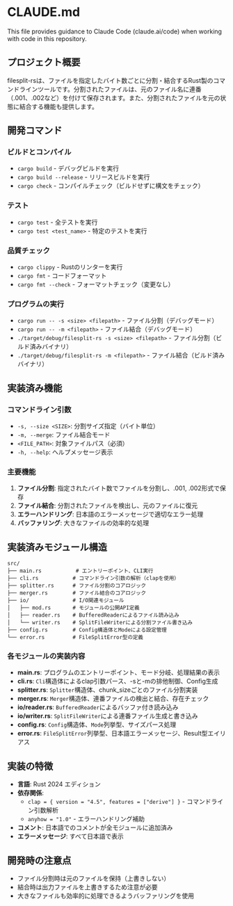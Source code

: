 # CLAUDE.md

This file provides guidance to Claude Code (claude.ai/code) when working with code in this repository.

## プロジェクト概要

filesplit-rsは、ファイルを指定したバイト数ごとに分割・結合するRust製のコマンドラインツールです。分割されたファイルは、元のファイル名に連番（.001、.002など）を付けて保存されます。また、分割されたファイルを元の状態に結合する機能も提供します。

## 開発コマンド

### ビルドとコンパイル
- `cargo build` - デバッグビルドを実行
- `cargo build --release` - リリースビルドを実行
- `cargo check` - コンパイルチェック（ビルドせずに構文をチェック）

### テスト
- `cargo test` - 全テストを実行
- `cargo test <test_name>` - 特定のテストを実行

### 品質チェック
- `cargo clippy` - Rustのリンターを実行
- `cargo fmt` - コードフォーマット
- `cargo fmt --check` - フォーマットチェック（変更なし）

### プログラムの実行
- `cargo run -- -s <size> <filepath>` - ファイル分割（デバッグモード）
- `cargo run -- -m <filepath>` - ファイル結合（デバッグモード）
- `./target/debug/filesplit-rs -s <size> <filepath>` - ファイル分割（ビルド済みバイナリ）
- `./target/debug/filesplit-rs -m <filepath>` - ファイル結合（ビルド済みバイナリ）

## 実装済み機能

### コマンドライン引数
- `-s, --size <SIZE>`: 分割サイズ指定（バイト単位）
- `-m, --merge`: ファイル結合モード
- `<FILE_PATH>`: 対象ファイルパス（必須）
- `-h, --help`: ヘルプメッセージ表示

### 主要機能
1. **ファイル分割**: 指定されたバイト数でファイルを分割し、.001, .002形式で保存
2. **ファイル結合**: 分割されたファイルを検出し、元のファイルに復元
3. **エラーハンドリング**: 日本語のエラーメッセージで適切なエラー処理
4. **バッファリング**: 大きなファイルの効率的な処理

## 実装済みモジュール構造

```
src/
├── main.rs           # エントリーポイント、CLI実行
├── cli.rs           # コマンドライン引数の解析（clapを使用）
├── splitter.rs      # ファイル分割のコアロジック
├── merger.rs        # ファイル結合のコアロジック
├── io/              # I/O関連モジュール
│   ├── mod.rs       # モジュールの公開API定義
│   ├── reader.rs    # BufferedReaderによるファイル読み込み
│   └── writer.rs    # SplitFileWriterによる分割ファイル書き込み
├── config.rs        # Config構造体とModeによる設定管理
└── error.rs         # FileSplitError型の定義
```

### 各モジュールの実装内容

- **main.rs**: プログラムのエントリーポイント、モード分岐、処理結果の表示
- **cli.rs**: `Cli`構造体によるclap引数パース、-sと-mの排他制御、Config生成
- **splitter.rs**: `Splitter`構造体、chunk_sizeごとのファイル分割実装
- **merger.rs**: `Merger`構造体、連番ファイルの検出と結合、存在チェック
- **io/reader.rs**: `BufferedReader`によるバッファ付き読み込み
- **io/writer.rs**: `SplitFileWriter`による連番ファイル生成と書き込み
- **config.rs**: `Config`構造体、`Mode`列挙型、サイズパース処理
- **error.rs**: `FileSplitError`列挙型、日本語エラーメッセージ、Result型エイリアス

## 実装の特徴

- **言語**: Rust 2024 エディション
- **依存関係**: 
  - `clap = { version = "4.5", features = ["derive"] }` - コマンドライン引数解析
  - `anyhow = "1.0"` - エラーハンドリング補助
- **コメント**: 日本語でのコメントが全モジュールに追加済み
- **エラーメッセージ**: すべて日本語で表示

## 開発時の注意点

- ファイル分割時は元のファイルを保持（上書きしない）
- 結合時は出力ファイルを上書きするため注意が必要
- 大きなファイルも効率的に処理できるようバッファリングを使用